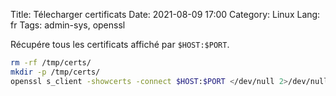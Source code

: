 Title: Télecharger certificats
Date: 2021-08-09 17:00
Category: Linux
Lang: fr
Tags: admin-sys, openssl

Récupére tous les certificats affiché par `$HOST:$PORT`.

```bash
rm -rf /tmp/certs/
mkdir -p /tmp/certs/
openssl s_client -showcerts -connect $HOST:$PORT </dev/null 2>/dev/null | sed -n "/BEGIN CERTIFICATE/,/END CERTIFICATE/p" | awk 'BEGIN {c=0;} /BEGIN CERT/{c++} { print > "/tmp/certs/cert." c ".pem"}'
```
